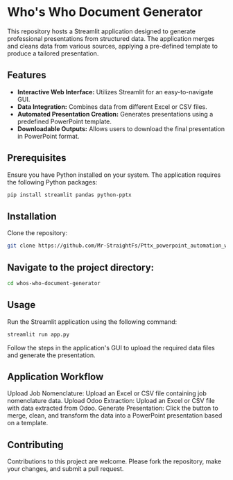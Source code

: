 # Who's Who Document Generator

This repository hosts a Streamlit application designed to generate professional presentations from structured data. The application merges and cleans data from various sources, applying a pre-defined template to produce a tailored presentation.

## Features

- **Interactive Web Interface:** Utilizes Streamlit for an easy-to-navigate GUI.
- **Data Integration:** Combines data from different Excel or CSV files.
- **Automated Presentation Creation:** Generates presentations using a predefined PowerPoint template.
- **Downloadable Outputs:** Allows users to download the final presentation in PowerPoint format.

## Prerequisites

Ensure you have Python installed on your system. The application requires the following Python packages:

```bash
pip install streamlit pandas python-pptx
```
## Installation
Clone the repository:
```bash
git clone https://github.com/Mr-StraightFs/Pttx_powerpoint_automation_with_Python.git
```
## Navigate to the project directory:
```bash
cd whos-who-document-generator
```
## Usage
Run the Streamlit application using the following command:

```bash
streamlit run app.py
```

Follow the steps in the application's GUI to upload the required data files and generate the presentation.

## Application Workflow

Upload Job Nomenclature: Upload an Excel or CSV file containing job nomenclature data.
Upload Odoo Extraction: Upload an Excel or CSV file with data extracted from Odoo.
Generate Presentation: Click the button to merge, clean, and transform the data into a PowerPoint presentation based on a template.

## Contributing
Contributions to this project are welcome. Please fork the repository, make your changes, and submit a pull request.
